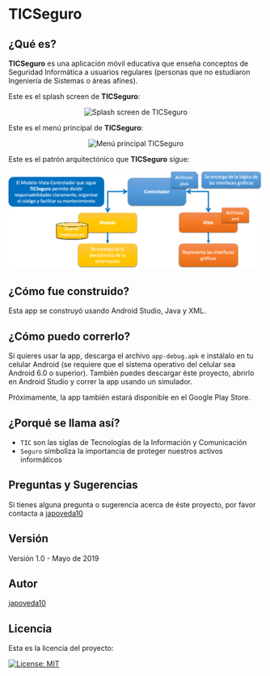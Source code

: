 # TICSeguro

## ¿Qué es?

**TICSeguro** es una aplicación móvil educativa que enseña conceptos de Seguridad Informática a usuarios regulares (personas que no estudiaron Ingeniería de Sistemas o áreas afines).

Este es el splash screen de **TICSeguro**:

<p align="center">
  <img alt="Splash screen de TICSeguro" src="https://github.com/JulioPoveda/TICSeguro/blob/master/images/TICSeguro_splash_screen.png?raw=true" height="500" width="300">
</p>

Este es el menú principal de **TICSeguro**:

<p align="center">
  <img alt="Menú principal TICSeguro" src="https://github.com/JulioPoveda/TICSeguro/blob/master/images/TICSeguro_main_menu.png?raw=true" height="500" width="300">
</p>

Este es el patrón arquitectónico que **TICSeguro** sigue:

<p align="center">
  <img alt="Patrón Arquitectónico Modelo Vista Controlador de TICSeguro" src="https://raw.githubusercontent.com/JulioPoveda/TICSeguro/master/images/PATRON_ARQUITECTONICO.png">
</p>

## ¿Cómo fue construido?

Esta app se construyó usando Android Studio, Java y XML.

## ¿Cómo puedo correrlo?

Si quieres usar la app, descarga el archivo `app-debug.apk` e instálalo en tu celular Android (se requiere que el sistema operativo del celular sea Android 6.0 o superior). También puedes descargar éste proyecto, abrirlo en Android Studio y correr la app usando un simulador.

Próximamente, la app también estará disponible en el Google Play Store.

## ¿Porqué se llama así?

* ```TIC``` son las siglas de Tecnologías de la Información y Comunicación
* ```Seguro``` simboliza la importancia de proteger nuestros activos informáticos

## Preguntas y Sugerencias

Si tienes alguna pregunta o sugerencia acerca de éste proyecto, por favor contacta a [japoveda10](https://github.com/japoveda10)

## Versión

Versión 1.0 - Mayo de 2019

## Autor

[japoveda10](https://github.com/japoveda10)

## Licencia

Esta es la licencia del proyecto:

[![License: MIT](https://img.shields.io/badge/License-MIT-yellow.svg)](https://opensource.org/licenses/MIT)
